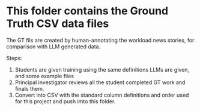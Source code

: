 # This folder contains the Ground Truth CSV data files


The GT fils are created by human-annotating the workload news stories, for comparison with LLM generated data. 

Steps:

1. Students are given training using the same definitions LLMs are given, and some example files
2. Principal investigator reviews all the student completed GT work and finals them.
3. Convert into CSV with the standard column definitions and order used for this project and push imto this folder. 
